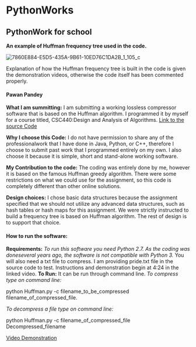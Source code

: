 # PythonWorks

## PythonWork for school

**An example of Huffman frequency tree used in the code.**

![7860E884-E5D5-435A-9B61-10ED76C1DA2B_1_105_c](https://user-images.githubusercontent.com/53489042/134823233-5608b918-661a-417a-a886-c57069b68074.jpeg)

Explanation of how the Huffman frequency tree is built in the code is given the demonstration videos, otherwise the code itself has been commented properly. 



#### Pawan Pandey

**What I am summitting:** I am submitting a working lossless compressor software that is based on the Huffman algorithm. I programmed it by myself for a course titled, CSC440:Design and Analysis of Algorithms.
[Link to the source Code](https://github.com/PawanPandey387/PythonWorks)

**Why I choose this Code:** I do not have permission to share any of the professionalwork that I have done in Java, Python, or C++, therefore I choose to submit past work that I programmed entirely on my own. I also choose it because it is simple, short and stand-alone working software.

**My Contribution to the code:** The coding was entirely done by me, however it is based on the famous Huffman greedy algorithm. There were some restrictions on what we could use for the assignment, so this code is completely different than other online solutions.

**Design choices:** I chose basic data structures because the assignment specified that we should not utilize any advanced data structures, such as hash tables or hash maps for this assignment. We were strictly instructed to build a frequency tree is based on Huffman algorithm. The rest of design is to support that choice.

#### How to run the software:
**Requirements:** *To run this software you need Python 2.7. As the coding was doneseveral years ago, the software is not compatible with Python 3.*
You will also need a txt file to compress. I am providing pride.txt file in the source code to test. Instructions and demonstration begin at 4:24 in the linked video. 
**To Run:** It can be run through command line.
*To compress type on command line:*

python Huffman.py -c filename_to_be_compressed filename_of_compressed_file.

*To decompress a file type on command line:*

python Huffman.py -c filename_of_compressed_file Decompressed_filename

[Video Demonstration](https://www.youtube.com/watch?v=_H5GAiPVzyo)



